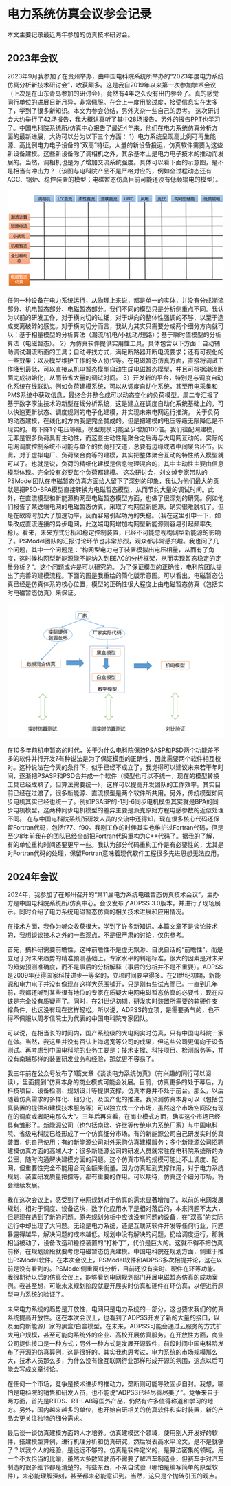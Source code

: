 # 电力系统仿真会议参会记录

本文主要记录最近两年参加的仿真技术研讨会。

## 2023年会议
2023年9月我参加了在贵州举办，由中国电科院系统所举办的“2023年度电力系统仿真分析新技术研讨会”，收获颇多。这是我自2019年以来第一次参加学术会议（上次是在山东青岛参加的研讨会），竟然有4年之久没有出门参会了。真的感觉同行单位的进展日新月异，非常佩服。在会上一度用脑过度，接受信息实在太多了，学到了很多新知识。本文为参会总结，另外夹杂一些自己的思考。
这次研讨会大约举行了42场报告，我大概认真听了其中28场报告，另外的报告PPT也学习了。中国电科院系统所/仿真中心报告了最近4年来，他们在电力系统仿真分析方面的最新进展，大约可以分为以下三个方面：
1）电力系统呈现高比例可再生能源、高比例电力电子设备的“双高”特征，大量的新设备投运，仿真软件需要为这些新设备建模。这些新设备除了调相机之外，其余基本上是电力电子技术的推动而发展的。当然，调相机也是为了增加交流系统强度。具体可以看下面的示意图，是不是相当有冲击力？（该图与电科院产品不是严格对应的，例如全过程动态还有AGC、锅炉、稳控装置的模型；电磁暂态仿真目前可能还没有低频输电的模型）。
 
![alt text](图片7.png)

任何一种设备在电力系统运行，从物理上来说，都是单一的实体，并没有分成潮流部分、机电暂态部分、电磁暂态部分。我们不同的模型只是分析侧重点不同。我认为以前的研发工作，对于横向切的过细，对于纵向的整体性强调的不够，以至于造成支离破碎的感觉。对于横向切分而言，我认为其实只需要分成两个细分方向就可以：基于相量模型的分析算法（潮流/机电/小扰动/短路）；基于瞬时值模型的分析算法（电磁暂态）。
2）为仿真软件提供实用性工具。具体包含以下方面：自动辅助调试潮流断面的工具；自动寻找方式，满足断路器开断电流要求；还有可视化的一些效果；以及模型维护工作的多人协作等。在电磁暂态仿真方面，直接将调试工作降到最低，可以直接从机电暂态模型自动生成电磁暂态模型，并且可根据潮流断面完成初始化，从而节省大量的调试时间。
3）开发新的平台，特别是与调度自动化系统在线联动。例如负荷建模系统，可以从调度自动化系统，甚至用电采集和PMS系统中获取信息，最终合并整合成可以动态变化的负荷模型。周二专汇报了基于数字孪生技术的新型在线分析系统，这是建立在调度自动化系统基础上的，可以快速更新状态、调度规则的电子化建模，并实现未来电网运行推演。
关于负荷的动态建模，在线化的方向我是完全赞成的。但是把建模的电压等级无限降低是不现实的。每下降1个电压等级，模型规模可能至少增加100倍。我们往配网建模，无非是很多负荷具有主动性，而这些主动性是聚合之后再与大电网互动的。实际的电网调度控制系统不可能与单个的负荷打交道，总要有边缘或者中间聚合环节。因此，对于虚拟电厂、负荷聚合商等的建模，其实把整体聚合互动的特性纳入模型就可以了。也就是说，负荷的精细化建模是信息物理混合的，其中主动性主要由信息模型体现。完全没有必要每个负荷都建模。
这次研讨会，刘文焯专家带队的PSModel团队在电磁暂态仿真方面给人留下了深刻的印象，我认为他们最大的贡献是把PSD-BPA模型直接转换为电磁暂态模型，从而节约大量的调试时间。此外，在直流模型和新能源构网型电磁暂态模型方面，也做了很深刻的研究。例如他们报告了某送端电网的电磁暂态仿真，采取了构网型新能源，确实很难脱机了。但是在故障时加大了加速功率，反而容易引起功角的失稳。（我在这里引申一下，如果改成直流连接的异步电网，此送端电网增加构网型新能源则容易引起频率失稳）。看来，未来方式分析和稳定控制装置，已经不可能忽视构网型新能源的影响了。PSModel团队的汇报讨论环节也非常热烈，观众都非常感兴趣。我也问了几个问题，其中一个问题是：“构网型电力电子装置模拟出电压相量，从而有了角度，这时候构网型新能源能不能纳入到EEAC的分析框架，从而实现暂态稳定的定量分析？”。这个问题或许是可以研究的。
为了保证模型的正确性，电科院团队提出了完善的建模流程。下面的图是我重绘的简化版示意图。可以看出，电磁暂态仿真已经是仿真体系的核心位置，模型的正确性很大程度上由电磁暂态仿真（包括实时电磁暂态仿真）来保证。

![alt text](图片8.png)
 
在10多年前机电暂态的时代，关于为什么电科院保持PSASP和PSD两个功能差不多的软件并行开发?有种说法是为了保证模型的正确性，因此需要两个软件相互校对。这种说法在今天的条件下，似乎已经不成立了。我觉得可以建议未来若干年时间，逐渐把PSASP和PSD合并成一个软件（模型也可以不统一，现在的模型转换工具已经成熟了，但算法需要统一），这样可以提高开发团队的工作效率。其实目前已经在过渡了，很多新能源、直流模型是两个软件所共用。另外，传统模型如同步电机其实已经也统一了。例如PSASP的-1到-6同步电机模型其实就是BPA的同步电机模型，这两种同步电机模型的差异主要是派克原始方程电感参数的近似处理不同。
在与中国电科院系统所研发人员的交流中还得知，现在很多核心代码还保留Fortran代码，包括f77、f90。我刚工作的时候其实也维护过Fortran代码，但是至少8年前我在的团队已经全部把Fortran代码重构为C++代码了。据我的了解，有的单位重构时间还要更早一些。我认为部分代码重构工作是有必要性的，尤其是对Fortran代码的处理，保留Fortran意味着现代软件工程很多先进思想无法应用。

## 2024年会议

2024年，我参加了在郑州召开的“第11届电力系统电磁暂态仿真技术会议”，主办方是中国电科院系统所/仿真中心。会议发布了ADPSS 3.0版本，并进行了现场展示。同时介绍了电力系统电磁暂态仿真的相关技术进展和应用情况。

在技术方面，我作为听众收获很大，学到了许多新知识。本篇文章不是谈论技术的，我想谈谈技术之外的一些观点，不是很严肃的讨论，仅供参考。

首先，搞科研需要前瞻性，这种前瞻性不是虚无飘渺、自说自话的“前瞻性”，而是立足于对未来趋势的精准预测基础上。专家水平的判定标准，很大的因素是对未来的趋势预测准确度，而不是事后的分析解释（事后的分析并不是不重要）。ADPSS是2009年获得国家科技进步一等奖的，立项时间要早得多。在21世纪初期，新能源和电力电子并没有像现在这样大范围铺开，只是刚有些试点而已。一直到几年前，我都还听到某些很有地位的专家在质疑大电网电磁暂态仿真的必要性，现在应该是完全没有质疑声了。同时，在21世纪初期，研发实时装置所需要的软硬件支撑条件，也远没有现在这样轻松。所以说，ADPSS的立项，是需要勇气的，也不得不佩服以周孝信院士为代表的中国电科院专家团队。

可以说，在相当长的时间内，国产系统级的大电网实时仿真，只有中国电科院一家在做。当然，我这里并没有否认上海远宽等公司的成果，但这些公司更偏向于设备测试。再考虑到中国电科院的业务主要是：技术支撑、科技项目、检测服务等，并没有南瑞那样的装置研发业务和经验，那就更不容易了。

我三年前在公众号发布了1篇文章《谈谈电力系统仿真》（有兴趣的同行可以阅读），里面提到“仿真本身的商业模式可能会发展。目前，仿真更多的处于幕后，为科技项目、设备检测、规划设计等提供支撑，仿真本身并不处于前台。那么，以后随着仿真需求的多样化、细分化，及国产化的推进。我预测仿真本身可以（包括仿真装置的提供和建模技术服务等）可以独立成一个市场，虽然这个市场空间没有现在的调度或者配电那么大”。三年后再来看，在商业模式方面，确实这个市场已经具有雏形了。新能源公司（也包括南瑞、许继等传统电力系统厂家）与中国电科院、省级电科院已经形成了一个仿真细分市场。有的新能源公司自己研发实时仿真装置，供自己使用；有的新能源公司对外采购仿真建模服务；多个新能源公司招聘建模仿真方面的高端人才；很多新能源公司的研发人员就常驻在电科院系统所的办公室，随时沟通解决建模方面的问题。这个仿真市场的规模可能比不上调度、配网，但重要性完全不能用合同金额来衡量。因为仿真起到支撑作用，对于电力系统规划、装置研发质量把控等，都有重要的作用。可以期待，仿真这个细分市场，将会继续发展。

我在这次会议上，感受到了电网规划对于仿真的需求显著增加了。以前的电网发展规划，相对于调度、设备这块，数字化应用水平是相对落后的，本来问题不太大，但是现在遇到了新的问题。原先规划分析中应该没有问题的设备，在“双高”的实际运行中却出现了大问题。无论是电力系统，还是互联网软件开发等任何行业，问题暴露得越早，解决问题的成本越低。规划中没有解决的问题，扔给调度运行，那就相当被动了，设备改造和稳控装置的“打补丁”，代价是巨大的。这就不得不把仿真前移，在规划阶段就要考虑电磁暂态仿真建模。中国电科院在规划方面，侧重于推出PSModel软件。在本次会议上，PSModel软件和ADPSS多次相提并论，这在以前是没有看到的。PSModel侧重离线分析，目前还没有实时、硬件在环等功能。我很期待以后的仿真会议上，能够看到电网规划部门开展电磁暂态仿真的成功案例。我甚至想，可能未来规划阶段就要开展实时仿真和硬件在环仿真，以便进行原型电力系统的验证了。

未来电力系统的趋势是开放性，电网只是电力系统的一部分，这也要求我们的仿真系统提高开放性。这在本次会议上，也看到了ADPSS开发了新的大量的接口，以及面向新能源厂家的黑盒/白盒模型。在未来，ADPSS可能会通过云服务的方式扩大用户规模，甚至可能向系统外的企业、高校开展仿真服务。在开放性方面，商业公司提供接口是一种方式；另外一种方式是发展开源软件，前段时间中国电科院发布了开源的仿真算例，这是很好的。其实我也思考过，电力系统的市场规模那么大，技术人员那么多，为什么没有像互联网行业那样形成开源的氛围，这点以后可能会写成文章讨论。

在任何一个市场，竞争是技术进步的推动力，垄断则可能导致固步自封。我想，哪怕是电科院的销售和研发人员，也不能说“ADPSS已经尽善尽美了”。竞争来自于两方面，首先是RTDS、RT-LAB等国外产品，仍然有许多值得称道和学习的地方。另外，国内越来越多的单位，也开始自研相关的仿真软件和实时装置，新的产品会更关注独特的细分需求。

最后谈一谈仿真建模方面的人才培养。仿真建模这个领域，使用别人开发好的软件，搭建模型算例，进行机理分析和仿真研究，然后发表高水平论文，是不是就够了？以我个人的经验，是远远不够的。仿真是软件定义的，是算法密集的领域。用一个不太恰当的比喻，虽然大多数驾驶员不需要了解汽车制造业，但赛车手对汽车制造的很多细节都是清楚的。有些东西，不亲自试验（哪怕是编写简单的原型软件），未必能理解深刻，甚至都未必能意识到。当然，这只是个抛砖引玉的观点。
